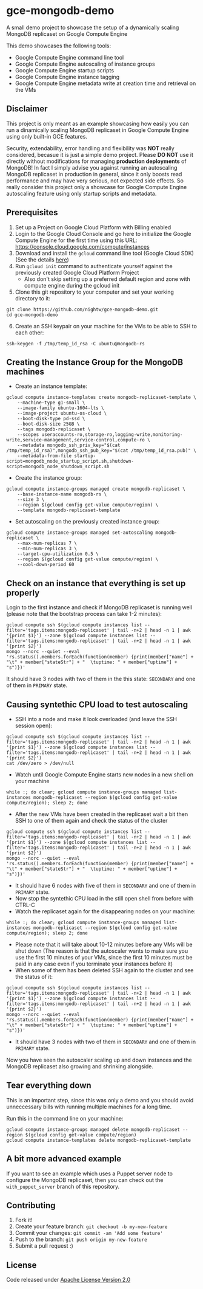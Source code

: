 # gce-mongodb-demo
A small demo project to showcase the setup of a dynamically scaling MongoDB replicaset on Google Compute Engine

This demo showcases the following tools:
- Google Compute Engine command line tool
- Google Compute Engine autoscaling of instance groups
- Google Compute Engine startup scripts
- Google Compute Engine instance tagging
- Google Compute Engine metadata write at creation time and retrieval on the VMs

## Disclaimer

This project is only meant as an example showcasing how easily you can run a dinamically scaling MongoDB replicaset in Google Compute Engine using only built-in GCE features.

Security, extendability, error handling and flexibility was **NOT** really considered, becasue it is just a simple demo project. Please **DO NOT** use it directly without modifications for managing **production deployments** of MongoDB! In fact I simply advise you against running an autoscaling MongoDB replicaset in production in general, since it only boosts read performance and may have very serious, not expected side effects. So really consider this project only a showcase for Google Compute Engine autoscaling feature using only startup scripts and metadata.

## Prerequisites

1. Set up a Project on Google Cloud Platform with Billing enabled
1. Login to the Google Cloud Console and go here to initialize the Google Compute Engine for the first time using this URL: https://console.cloud.google.com/compute/instances
1. Download and install the `gcloud` command line tool (Google Cloud SDK) (See the details [here](https://cloud.google.com/sdk/downloads))
1. Run `gcloud init` command to authenticate yourself against the previously created Google Cloud Platform Project
   * Also don't skip setting up a preferred default region and zone with compute engine during the gcloud init
1. Clone this git repository to your computer and set your working directory to it:
```
git clone https://github.com/nightw/gce-mongodb-demo.git
cd gce-mongodb-demo
```
6. Create an SSH keypair on your machine for the VMs to be able to SSH to each other:
```
ssh-keygen -f /tmp/temp_id_rsa -C ubuntu@mongodb-rs
```

## Creating the Instance Group for the MongoDB machines

* Create an instance template:
```
gcloud compute instance-templates create mongodb-replicaset-template \
    --machine-type g1-small \
    --image-family ubuntu-1604-lts \
    --image-project ubuntu-os-cloud \
    --boot-disk-type pd-ssd \
    --boot-disk-size 25GB \
    --tags mongodb-replicaset \
    --scopes useraccounts-ro,storage-ro,logging-write,monitoring-write,service-management,service-control,compute-ro \
    --metadata mongodb_ssh_priv_key="$(cat /tmp/temp_id_rsa)",mongodb_ssh_pub_key="$(cat /tmp/temp_id_rsa.pub)" \
    --metadata-from-file startup-script=mongodb_node_startup_script.sh,shutdown-script=mongodb_node_shutdown_script.sh
```
* Create the instance group:
```
gcloud compute instance-groups managed create mongodb-replicaset \
    --base-instance-name mongodb-rs \
    --size 3 \
    --region $(gcloud config get-value compute/region) \
    --template mongodb-replicaset-template
```
* Set autoscaling on the previously created instance group:
```
gcloud compute instance-groups managed set-autoscaling mongodb-replicaset \
    --max-num-replicas 7 \
    --min-num-replicas 3 \
    --target-cpu-utilization 0.5 \
    --region $(gcloud config get-value compute/region) \
    --cool-down-period 60
```

## Check on an instance that everything is set up properly

Login to the first instance and check if MongoDB replicaset is running well (please note that the bootstrap process can take 1-2 minutes):

```
gcloud compute ssh $(gcloud compute instances list --filter='tags.items:mongodb-replicaset' | tail -n+2 | head -n 1 | awk '{print $1}') --zone $(gcloud compute instances list --filter='tags.items:mongodb-replicaset' | tail -n+2 | head -n 1 | awk '{print $2}')
mongo --norc --quiet --eval 'rs.status().members.forEach(function(member) {print(member["name"] + "\t" + member["stateStr"] + "  \tuptime: " + member["uptime"] + "s")})'
```

It should have 3 nodes with two of them in the this state: `SECONDARY` and one of them in `PRIMARY` state.

## Causing syntethic CPU load to test autoscaling

* SSH into a node and make it look overloaded (and leave the SSH session open):
```
gcloud compute ssh $(gcloud compute instances list --filter='tags.items:mongodb-replicaset' | tail -n+2 | head -n 1 | awk '{print $1}') --zone $(gcloud compute instances list --filter='tags.items:mongodb-replicaset' | tail -n+2 | head -n 1 | awk '{print $2}')
cat /dev/zero > /dev/null
```
*  Watch until Google Compute Engine starts new nodes in a new shell on your machine
```
while :; do clear; gcloud compute instance-groups managed list-instances mongodb-replicaset --region $(gcloud config get-value compute/region); sleep 2; done
```
* After the new VMs have been created in the replicaset wait a bit then SSH to one of them again and check the status of the cluster
```
gcloud compute ssh $(gcloud compute instances list --filter='tags.items:mongodb-replicaset' | tail -n+2 | head -n 1 | awk '{print $1}') --zone $(gcloud compute instances list --filter='tags.items:mongodb-replicaset' | tail -n+2 | head -n 1 | awk '{print $2}')
mongo --norc --quiet --eval 'rs.status().members.forEach(function(member) {print(member["name"] + "\t" + member["stateStr"] + "  \tuptime: " + member["uptime"] + "s")})'
```
* It should have 6 nodes with five of them in `SECONDARY` and one of them in `PRIMARY` state.
* Now stop the syntethic CPU load in the still open shell from before with CTRL-C
* Watch the replicaset again for the disappearing nodes on your machine:
```
while :; do clear; gcloud compute instance-groups managed list-instances mongodb-replicaset --region $(gcloud config get-value compute/region); sleep 2; done
```
* Please note that it will take about 10-12 minutes before any VMs will be shut down (The reason is that the autoscaler wants to make sure you use the first 10 minutes of your VMs, since the first 10 minutes must be paid in any case even if you terminate your instances before it)
* When some of them has been deleted SSH again to the cluster and see the status of it:
```
gcloud compute ssh $(gcloud compute instances list --filter='tags.items:mongodb-replicaset' | tail -n+2 | head -n 1 | awk '{print $1}') --zone $(gcloud compute instances list --filter='tags.items:mongodb-replicaset' | tail -n+2 | head -n 1 | awk '{print $2}')
mongo --norc --quiet --eval 'rs.status().members.forEach(function(member) {print(member["name"] + "\t" + member["stateStr"] + "  \tuptime: " + member["uptime"] + "s")})'
```
* It should have 3 nodes with two of them in `SECONDARY` and one of them in `PRIMARY` state.

Now you have seen the autoscaler scaling up and down instances and the MongoDB replicaset also growing and shrinking alongside.

## Tear everything down

This is an important step, since this was only a demo and you should avoid unneccessary bills with running multiple machines for a long time.

Run this in the command line on your machine:

```
gcloud compute instance-groups managed delete mongodb-replicaset --region $(gcloud config get-value compute/region)
gcloud compute instance-templates delete mongodb-replicaset-template
```

## A bit more advanced example

If you want to see an example which uses a Puppet server node to configure the MongoDB replicaset, then you can check out the `with_puppet_server` branch of this repository.

## Contributing

1. Fork it!
1. Create your feature branch: `git checkout -b my-new-feature`
1. Commit your changes: `git commit -am 'Add some feature'`
1. Push to the branch: `git push origin my-new-feature`
1. Submit a pull request :)

## License

Code released under [Apache License Version 2.0](LICENSE)
